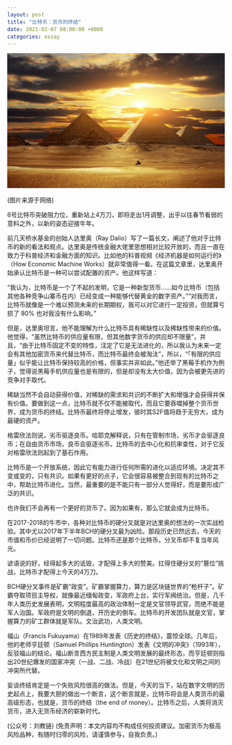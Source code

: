 ```yaml
---
layout: post
title: "比特币：货币的终结"
date: 2021-02-07 08:00:00 +0800
categories: essay
---
```


![](/images/2021/20210207.jpg)

(图片来源于网络)

6号比特币突破阻力位，重新站上4万刀，即将走出1月调整，出乎以往春节看弱的意料之外，以新的姿态迎接牛年。

前几天桥水基金的创始人达里奥（Ray Dalio）写了一篇长文，阐述了他对于比特币的新的看法和观点。达里奥是传统金融大佬里思想相对比较开放的，而且一直在致力于科普经济和金融方面的知识。比如他的科普视频《经济机器是如何运行的》（How Economic Machine Works）就非常值得一看。在这篇文章里，达里奥开始承认比特币是一种可以尝试配置的资产。他这样写道：

“我认为，比特币是一个了不起的发明，它是一种新型货币……如今比特币（包括其他各种竞争山寨币在内）已经变成一种能够代替黄金的数字资产。”“对我而言，比特币就像是一个难以预测未来的长期期权，我可以对它进行一定投资，但就算亏损了 80% 也对我没有什么影响。”

但是，达里奥坦言，他不能理解为什么比特币具有稀缺性以及稀缺性带来的价值。他觉得，“虽然比特币的供应量有限，但其他数字货币的供应却不限量”，并且，“由于比特币固定不变的特性，注定了它是无法进化的，所以我认为未来一定会有其他加密货币来代替比特币，而比特币最终会被淘汰”，所以，“「有限的供应量」似乎能让比特币保持较高的价格，但事实并非如此。”他还举了黑莓手机作为例子，觉得说黑莓手机供应量也是有限的，但是却没有太大价值，因为会被更先进的竞争对手取代。

稀缺当然不会自动获得价值，对稀缺的需求和共识的不断扩大和增强才会获得并保有价值。要做到这一点，比特币就不仅不能被取代，而且它要吞噬掉整个货币世界，成为货币的终结。比特币最终将停止增发，彼时其S2F值将趋于无穷大，成为最硬的资产。

格雷欣法则说，劣币驱逐良币。哈耶克解释说，只有在管制市场，劣币才会驱逐良币；在自由货币市场，良币会驱逐劣币。比特币的去中心化和抗审查性，对于它反对格雷欣法则起到了基石作用。

比特币是一个开放系统，因此它有能力进行任何所需的进化以适应环境。决定其不变或变的，只有共识。如果有更好的点子，它会很容易被整合到现有的比特币之中，帮助比特币进化。当然，最重要的是不能只有一部分人觉得好，而是要形成广泛的共识。

也许我们不会再有一个更好的货币了。因为如果有，那么它就会成为比特币。

在2017-2018的牛市中，各种对比特币的硬分叉就是对达里奥的想法的一次实战检验。其中尤以2017年下半年BCH的硬分叉最为凶险。那段历史已然远去，今天的市值和币价已经说明了一切问题。比特币还是那个比特币，分叉币却不复当年风光。

谚语说的好，经得起多大的诋毁，才配得上多大的赞美。扛得住硬分叉的“篡位”挑战，比特币才配得上今天的4万刀。

BCH硬分叉事件是矿霸“政变”。矿霸掌握算力，算力是区块链世界的“枪杆子”。矿霸夺取项目主导权，就像最近缅甸政变，军政府上台，实行军阀统治。但是，几千年人类历史发展表明，文明程度最高的政治体制一定是文官领导武官，而绝不能是军人治国。军政府是文明的倒退，开历史的倒车。比特币的开发团队就是文官，掌握算力的矿工群体就是军队。文治武功，人类文明。

福山（Francis Fukuyama）在1989年发表《历史的终结》，震惊全球。几年后，他的老师亨廷顿（Samuel Phillips Huntington）发表《文明的冲突》（1993年），反驳福山的结论。福山断言西方民主制是人类文明发展的最终形态，而亨廷顿则指出20世纪爆发的国家冲突（一战、二战、冷战）在21世纪将被文化和文明之间的冲突所代替。

妄谈终结肯定是一个失败风险很高的做法。但是，今天的当下，站在数字文明的历史起点上，我要大胆的做出一个断言，这个断言就是，比特币将会是人类货币的最高级形态，也就是，货币的终结（the end of money）。比特币之后，人类将消灭货币，进入无货币经济的崭新时代。

(公众号：刘教链)
(免责声明：本文内容均不构成任何投资建议。加密货币为极高风险品种，有随时归零的风险，请谨慎参与，自我负责。)
